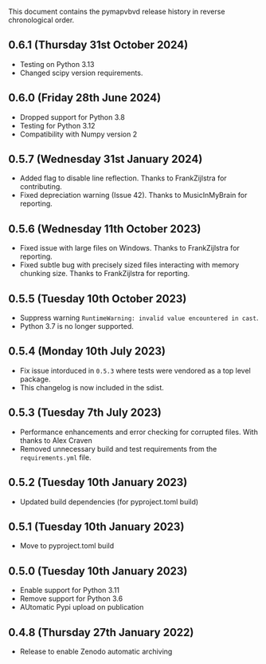 This document contains the pymapvbvd release history in reverse chronological order.

0.6.1 (Thursday 31st October 2024)
----------------------------------
- Testing on Python 3.13
- Changed scipy version requirements.

0.6.0 (Friday 28th June 2024)
-----------------------------
- Dropped support for Python 3.8
- Testing for Python 3.12
- Compatibility with Numpy version 2

0.5.7 (Wednesday 31st January 2024)
-----------------------------------
- Added flag to disable line reflection. Thanks to FrankZijlstra for contributing.
- Fixed depreciation warning (Issue 42). Thanks to MusicInMyBrain for reporting. 

0.5.6 (Wednesday 11th October 2023)
-----------------------------------
- Fixed issue with large files on Windows. Thanks to FrankZijlstra for reporting.
- Fixed subtle bug with precisely sized files interacting with memory chunking size. Thanks to FrankZijlstra for reporting. 

0.5.5 (Tuesday 10th October 2023)
---------------------------------
- Suppress warning `RuntimeWarning: invalid value encountered in cast`.
- Python 3.7 is no longer supported.

0.5.4 (Monday 10th July 2023)
-----------------------------
- Fix issue intorduced in `0.5.3` where tests were vendored as a top level package.
- This changelog is now included in the sdist.

0.5.3 (Tuesday 7th July 2023)
-----------------------------
- Performance enhancements and error checking for corrupted files. With thanks to Alex Craven
- Removed unnecessary build and test requirements from the `requirements.yml` file.

0.5.2 (Tuesday 10th January 2023)
---------------------------------
- Updated build dependencies (for pyproject.toml build)

0.5.1 (Tuesday 10th January 2023)
---------------------------------
- Move to pyproject.toml build

0.5.0 (Tuesday 10th January 2023)
---------------------------------
- Enable support for Python 3.11
- Remove support for Python 3.6
- AUtomatic Pypi upload on publication

0.4.8 (Thursday 27th January 2022)
----------------------------------
- Release to enable Zenodo automatic archiving 

